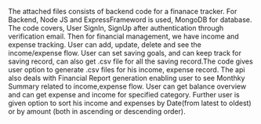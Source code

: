 The attached files consists of backend code for a finanace tracker. 
For Backend, Node JS and ExpressFrameword is used, MongoDB for database.
The code covers, User SignIn, SignUp after authentication through verification email. Then for financial management, we have income and expense tracking. User can add, update, delete and see the income/expense flow.
User can set saving goals, and can keep track for saving record, can also get .csv file for all the saving record.The code gives user option to generate .csv files for his income, expense record. The api also deals with Financial Report generation enabling user 
to see Monthky Summary related to income,expense flow. User can get balance overview and can get expense and income for specified category. Further user is given option to sort his income and expenses by Date(from
latest to oldest) or by amount (both in ascending or descending order).
